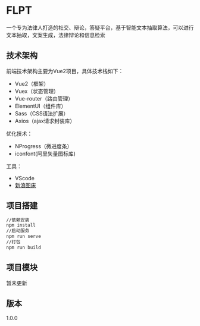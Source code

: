 # FLPT
一个专为法律人打造的社交、辩论，答疑平台，基于智能文本抽取算法，可以进行文本抽取，文案生成，法律辩论和信息检索

## 技术架构

前端技术架构主要为Vue2项目，具体技术栈如下：

- Vue2（框架）
- Vuex（状态管理）
- Vue-router（路由管理）
- ElementUI（组件库）
- Sass（CSS语法扩展）
- Axios（ajax请求封装库）

优化技术：

- NProgress（微进度条）
- iconfont(阿里矢量图标库)

工具：

- VScode
- [新浪图床](https://pic.gimhoy.com/)

## 项目搭建
```bash 项目搭建
//依赖安装
npm install
//启动服务
npm run serve
//打包
npm run build
```

## 项目模块
暂未更新

## 版本
1.0.0
